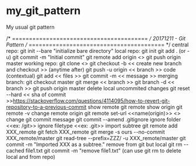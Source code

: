 # my_git_pattern
My usual git pattern

/* ======================================== */
20171211 - Git Pattern
/* ======================================== */
	central repo:
		git init --bare "initialize bare directory"
	local repo:
		git init
		git add . (or -u)
		git commit -m "Initial commit"
		git remote add origin <<path-to-central>>
		git push origin master
	working repo:
		git clone <<central repo>>
		git checkout -b << create new branch and checkout >>
		(anytime after) git push -u origin << branch >>
		code
		(contextual) git add << files >>
		git commit -m << message >>
	merging branch:
		git checkout master
		git merge << branch >>
		git branch -d << branch >>
		git push origin master
	delete local uncommited changes
		git reset --hard << sha of commit >>https://stackoverflow.com/questions/4114095/how-to-revert-git-repository-to-a-previous-commit
	show remote
		git remote show origin
		git remote -v
	change remote origin
		git remote set-url <<name(origin)>> <<url>>
	change git commit message
		git commit --amend
	.gitignore
		ignore folder <<ex: /git>>
		ignore filetype <<ex: .git>>
	import subtree
		git remote add XXX_remote <path-or-url-to-XXX-repo>
		git fetch XXX_remote
		git merge -s ours --no-commit XXX_remote/master
		git read-tree --prefix=ZZZ/ -u XXX_remote/master
		git commit -m "Imported XXX as a subtree."
	remove from git but local
		git rm --cached file1.txt
		git commit -m "remove file1.txt"
		(can use git rm to delete local and from repo)
